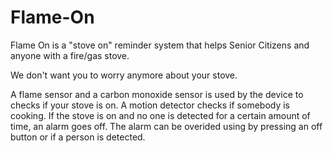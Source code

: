 # Flame-On
Flame On is a "stove on" reminder system that helps Senior Citizens and anyone with a fire/gas stove.

We don't want you to worry anymore about your stove.

A flame sensor and a carbon monoxide sensor is used by the device to checks if your stove is on.
A motion detector checks if somebody is cooking.
If the stove is on and no one is detected for a certain amount of time, an alarm goes off.
The alarm can be overided using by pressing an off button or if a person is detected. 
